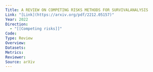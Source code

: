 ```yaml
---
Title: A REVIEW ON COMPETING RISKS METHODS FOR SURVIVALANALYSIS
Link: "[Link](https://arxiv.org/pdf/2212.05157)"
Year: 2022
Direction:
  - "[[Competing risks]]"
Code: 
Type: Review
Overview: 
Datasets: 
Metrics: 
Reviewer: 
Source: arXiv
---
```

